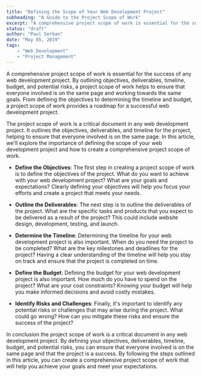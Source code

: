 ```yaml
---
title: "Defining the Scope of Your Web Development Project"
subheading: "A Guide to the Project Scope of Work"
excerpt: "A comprehensive project scope of work is essential for the success of any web development project. By outlining objectives, deliverables, timeline, budget, and potential risks, a project scope of work helps to ensure that everyone involved is on the same page and working towards the same goals. From defining the objectives to determining the timeline and budget, a project scope of work provides a roadmap for a successful web development project."
status: "draft"
author: "Paul Serban"
date: "May 05, 2019"
tags:
    - "Web Development"
    - "Project Management"
---
```

A comprehensive project scope of work is essential for the success of any web development project. By outlining objectives, deliverables, timeline, budget, and potential risks, a project scope of work helps to ensure that everyone involved is on the same page and working towards the same goals. From defining the objectives to determining the timeline and budget, a project scope of work provides a roadmap for a successful web development project.

The project scope of work is a critical document in any web development project. It outlines the objectives, deliverables, and timeline for the project, helping to ensure that everyone involved is on the same page. In this article, we'll explore the importance of defining the scope of your web development project and how to create a comprehensive project scope of work.

- **Define the Objectives**: The first step in creating a project scope of work is to define the objectives of the project. What do you want to achieve with your web development project? What are your goals and expectations? Clearly defining your objectives will help you focus your efforts and create a project that meets your needs.

- **Outline the Deliverables**: The next step is to outline the deliverables of the project. What are the specific tasks and products that you expect to be delivered as a result of the project? This could include website design, development, testing, and launch.

- **Determine the Timeline**: Determining the timeline for your web development project is also important. When do you need the project to be completed? What are the key milestones and deadlines for the project? Having a clear understanding of the timeline will help you stay on track and ensure that the project is completed on time.

- **Define the Budget**: Defining the budget for your web development project is also important. How much do you have to spend on the project? What are your cost constraints? Knowing your budget will help you make informed decisions and avoid costly mistakes.

- **Identify Risks and Challenges**: Finally, it's important to identify any potential risks or challenges that may arise during the project. What could go wrong? How can you mitigate these risks and ensure the success of the project?

In conclusion the project scope of work is a critical document in any web development project. By defining your objectives, deliverables, timeline, budget, and potential risks, you can ensure that everyone involved is on the same page and that the project is a success. By following the steps outlined in this article, you can create a comprehensive project scope of work that will help you achieve your goals and meet your expectations.